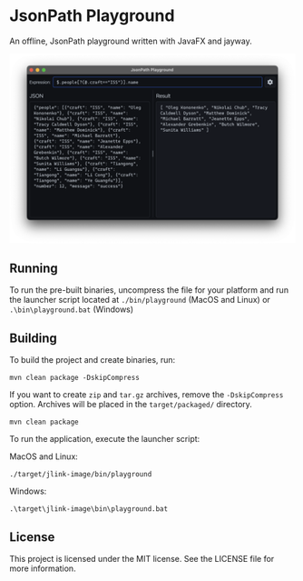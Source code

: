 # JsonPath Playground

An offline, JsonPath playground written with JavaFX and jayway.

![Dark Mode Screenshot](.github/assets/screenshot-dark.png)

## Running
To run the pre-built binaries, uncompress the file for your platform and run 
the launcher script located at `./bin/playground` (MacOS and Linux) or 
`.\bin\playground.bat` (Windows) 

## Building
To build the project and create binaries, run:
```shell
mvn clean package -DskipCompress
```

If you want to create `zip` and `tar.gz` archives, remove the `-DskipCompress`
option. Archives will be placed in the `target/packaged/` directory.
```shell
mvn clean package
```

To run the application, execute the launcher script:

MacOS and Linux:
```shell
./target/jlink-image/bin/playground
```
Windows:
```shell
.\target\jlink-image\bin\playground.bat
```

## License
This project is licensed under the MIT license.
See the LICENSE file for more information.